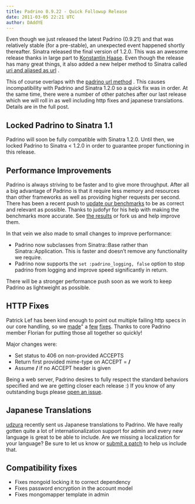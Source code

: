 ```yaml
---
title: Padrino 0.9.22 - Quick Followup Release
date: 2011-03-05 22:21 UTC
author: DAddYE
---
```


Even though we just released the latest Padrino (0.9.21) and that was relatively stable (for a pre-stable), an unexpected event happened shortly thereafter. Sinatra released the final version of 1.2.0. This was an awesome release thanks in large part to [Konstantin Haase](https://github.com/rkh). Even though the release has many great things, it also added a new helper method to Sinatra called [uri and aliased as url](https://github.com/sinatra/sinatra/blob/4248e6dde2df46a5afcdb4b5252ee1066f50906e/lib/sinatra/base.rb#L114-127) .

This of course overlaps with the [padrino url method](https://github.com/padrino/padrino-framework/blob/master/padrino-core/lib/padrino-core/application/routing.rb#L253-274) . This causes incompatibility with Padrino and Sinatra 1.2.0 so a quick fix was in order. At the same time, there were a number of other patches after our last release which we will roll in as well including http fixes and japanese translations. Details are in the full post.


## Locked Padrino to Sinatra 1.1

Padrino will soon be fully compatible with Sinatra 1.2.0. Until then, we locked Padrino to Sinatra \< 1.2.0 in order to guarantee proper functioning in this release.

## Performance Improvements

Padrino is always striving to be faster and to give more throughput. After all a big advantage of Padrino is that it require less memory and resources than other frameworks as well as providing higher requests per second. There has been a recent push to [update our benchmarks](https://github.com/DAddYE/web-frameworks-benchmark/wiki/achiu) to be as correct and relevant as possible. Thanks to judofyr for his help with making the benchmarks more accurate. See [the results](https://github.com/DAddYE/web-frameworks-benchmark/wiki/achiu) or fork us and help improve them.

In that vein we also made to small changes to improve performance:

-   Padrino now subclasses from Sinatra::Base rather than Sinatra::Application. This is faster and doesn’t remove any functionality we require.
-   Padrino now supports the `set :padrino_logging, false` option to stop padrino from logging and improve speed significantly in return.

There will be a stronger performance push soon as we work to keep Padrino as lightweight as possible.

## HTTP Fixes

Patrick Lef has been kind enough to point out multiple failing http specs in our core handling, so we [made](https://github.com/padrino/padrino-framework/commit/8f5d1b5104427482ffd16146fb22e30f5dc6ee60)" a [few](https://github.com/padrino/padrino-framework/commit/25042a6c734bbfb97a893fa898d4c9d8924aa810) [fixes](https://github.com/padrino/padrino-framework/commit/7127017840e8adaee85c345d8fa02655b0fff4f2). Thanks to core Padrino member Florian for putting those all together so quickly!

Major changes were:

-   Set status to 406 on non-provided ACCEPTS
-   Return first provided mime-type on ACCEPT = **/**
-   Assume **/** if no ACCEPT header is given

Being a web server, Padrino desires to fully respect the standard behaviors specified and we are getting closer each release :) If you know of any outstanding bugs please [open an issue](https://github.com/padrino/padrino-framework/issues).

## Japanese Translations

[udzura](https://github.com/udzura) recently sent us Japanese translations to Padrino. We have really gotten quite a lot of internationalization support for admin and every new language is great to be able to include. Are we missing a localization for your language? Be sure to let us know or [submit a patch](http://www.padrinorb.com/pages/contribute) to help us include that.

## Compatibility fixes

-   Fixes mongoid locking it to correct dependency
-   Fixes password encryption in the account model
-   Fixes mongomapper template in admin
